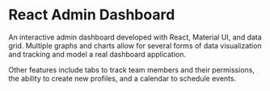 # React Admin Dashboard

An interactive admin dashboard developed with React, Material UI, and data grid. Multiple graphs and charts allow for several forms of data visualization and tracking and model a real dashboard application.

Other features include tabs to track team members and their permissions, the ability to create new profiles, and a calendar to schedule events.
